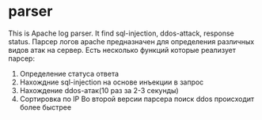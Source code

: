 # parser
This is Apache log parser. It find sql-injection, ddos-attack, response status.
Парсер логов apache предназначен для определения различных видов атак на сервер. 
Есть несколько функций которые реализует парсер:
1. Определение статуса ответа
2. Нахождние sql-injection на основе инъекции в запрос
3. Нахождение ddos-атак(10 раз за 2-3 секунды)
4. Сортировка по IP
Во второй версии парсера поиск ddos происходит более быстрее
